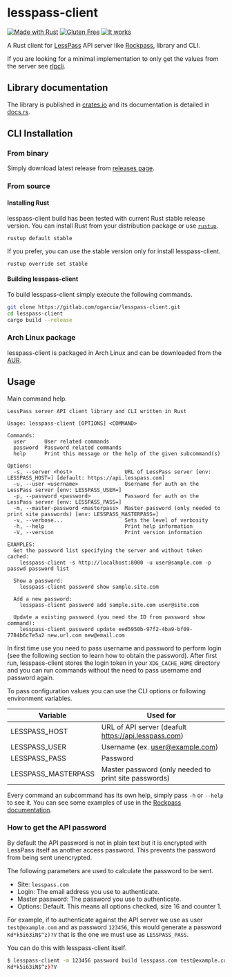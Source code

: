 # lesspass-client

[![Made with Rust](https://forthebadge.com/images/badges/made-with-rust.svg)](https://www.rust-lang.org)
[![Gluten Free](https://forthebadge.com/images/badges/gluten-free.svg)](https://en.wikipedia.org/wiki/Gluten-free_diet)
[![It works](https://forthebadge.com/images/badges/it-works-why.svg)](https://youtu.be/dQw4w9WgXcQ)

A Rust client for [LessPass][lesspass] API server like [Rockpass][rockpass],
library and CLI.

If you are looking for a minimal implementation to only get the values from
the server see [rlpcli][rlpcli].

[lesspass]: https://github.com/lesspass/lesspass
[rockpass]: https://gitlab.com/ogarcia/rockpass
[rlpcli]: https://gitlab.com/ogarcia/rlpcli

## Library documentation

The library is published in [crates.io][crate] and its documentation is
detailed in [docs.rs][docs].

[crate]: https://crates.io/crates/lesspass-client
[docs]: https://docs.rs/lesspass-client/latest/lesspass_client/

## CLI Installation

### From binary

Simply download latest release from [releases page][releases].

[releases]: https://gitlab.com/ogarcia/lesspass-client/-/releases

### From source

#### Installing Rust

lesspass-client build has been tested with current Rust stable release
version. You can install Rust from your distribution package or use
[`rustup`](rustup).
```
rustup default stable
```

If you prefer, you can use the stable version only for install
lesspass-client.
```
rustup override set stable
```

[rustup]: https://rustup.rs/

#### Building lesspass-client

To build lesspass-client simply execute the following commands.
```sh
git clone https://gitlab.com/ogarcia/lesspass-client.git
cd lesspass-client
cargo build --release
```

### Arch Linux package

lesspass-client is packaged in Arch Linux and can be downloaded from the
[AUR][aur].

[aur]: https://aur.archlinux.org/packages/lesspass-client

## Usage

Main command help.
```
LessPass server API client library and CLI written in Rust

Usage: lesspass-client [OPTIONS] <COMMAND>

Commands:
  user      User related commands
  password  Password related commands
  help      Print this message or the help of the given subcommand(s)

Options:
  -s, --server <host>                 URL of LessPass server [env: LESSPASS_HOST=] [default: https://api.lesspass.com]
  -u, --user <username>               Username for auth on the LessPass server [env: LESSPASS_USER=]
  -p, --password <password>           Password for auth on the LessPass server [env: LESSPASS_PASS=]
  -m, --master-password <masterpass>  Master password (only needed to print site passwords) [env: LESSPASS_MASTERPASS=]
  -v, --verbose...                    Sets the level of verbosity
  -h, --help                          Print help information
  -V, --version                       Print version information

EXAMPLES:
  Get the password list specifying the server and without token cached:
    lesspass-client -s http://localhost:8000 -u user@sample.com -p passwd password list

  Show a password:
    lesspass-client password show sample.site.com

  Add a new password:
    lesspass-client password add sample.site.com user@site.com

  Update a existing password (you need the ID from password show command):
    lesspass-client password update eed5950b-97f2-4ba9-bf09-7784b6c7e5a2 new.url.com new@email.com
```

In first time use you need to pass username and password to perform login
(see the following section to learn how to obtain the password). After first
run, lesspass-client stores the login token in your `XDG_CACHE_HOME`
directory and you can run commands without the need to pass username and
password again.

To pass configuration values you can use the CLI options or following
environment variables.

| Variable | Used for |
| --- | --- |
| LESSPASS_HOST | URL of API server (deafult https://api.lesspass.com) |
| LESSPASS_USER | Username (ex. user@example.com) |
| LESSPASS_PASS | Password |
| LESSPASS_MASTERPASS | Master password (only needed to print site passwords) |

Every command an subcommand has its own help, simply pass `-h` or `--help`
to see it. You can see some examples of use in the [Rockpass
documentation][rpdoc].

[rpdoc]: https://gitlab.com/ogarcia/rockpass#example-of-use-with-lesspass-client

### How to get the API password

By default the API password is not in plain text but it is encrypted with
LessPass itself as another access password. This prevents the password from
being sent unencrypted.

The following parameters are used to calculate the password to be sent.
- Site: `lesspass.com`
- Login: The email address you use to authenticate.
- Master password: The password you use to authenticate.
- Options: Default. This means all options checked, size 16 and counter 1.

For example, if to authenticate against the API server we use as user
`test@example.com` and as password `123456`, this would generate a password
`Kd*k5i63iN$^z)?V` that is the one we must use as `LESSPASS_PASS`.

You can do this with lesspass-client itself.
```sh
$ lesspass-client -m 123456 password build lesspass.com test@example.com
Kd*k5i63iN$^z)?V
```
